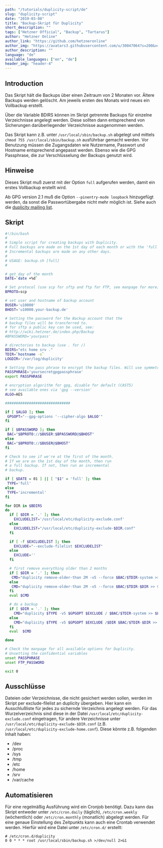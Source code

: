 ```yaml
---
path: "/tutorials/duplicity-script/de"
slug: "duplicity-script"
date: "2019-03-08"
title: "Backup-Skript für Duplicity"
short_description: ""
tags: ["Hetzner Official", "Backup", "Tartarus"]
author: "Hetzner Online"
author_link: "https://github.com/hetzneronline"
author_img: "https://avatars3.githubusercontent.com/u/30047064?s=200&v=4"
author_description: ""
language: "de"
available_languages: ["en", "de"]
header_img: "header-4"
---
```


## Introduction

Das Skript hält die Backups über einen Zeitraum von 2 Monaten vor. Ältere Backups werden gelöscht. Am jeweils ersten des Monats wird neues ein Vollbackup erstellt.

Über die Variable BDIRS können im Skript getrennte Backups für einzelne Verzeichnisse angelegt werden. Diese sollten dann entsprechend von Sicherungen darüberliegender Verzeichnisse ausgenommen werden.

Das Skript kann z.B. unter `/usr/local/sbin/backup.sh` abgelegt und mittels `chmod 755 /usr/local/sbin/backup.sh` ausführbar gemacht werden. Vor Benutzung müssen die Zugangsdaten wie Nutzername, Passwort und Hostname entsprechend angepasst werden. Ebenso wie die GPG Passphrase, die zur Verschlüsselung der Backups genutzt wird.

## Hinweise

Dieses Skript muß zuerst mit der Option `full` aufgerufen werden, damit ein erstes Vollbackup erstellt wird.

Ab GPG version 2.1 muß die Option `--pinentry-mode loopback` hinzugefügt werden, da sonst die Passwortübergabe nicht mehr möglich ist. Siehe auch die [duplicity mailing list](https://lists.launchpad.net/duplicity-team/msg02653.html).

## Skript

```bash
#!/bin/bash
#
# Simple script for creating backups with Duplicity.
# Full backups are made on the 1st day of each month or with the 'full' option.
# Incremental backups are made on any other days.
#
# USAGE: backup.sh [full]
#

# get day of the month
DATE=`date +%d`

# Set protocol (use scp for sftp and ftp for FTP, see manpage for more)
BPROTO=scp

# set user and hostname of backup account
BUSER='u10000'
BHOST='u10000.your-backup.de'

# Setting the password for the Backup account that the
# backup files will be transferred to.
# for sftp a public key can be used, see:
# http://wiki.hetzner.de/index.php/Backup
#BPASSWORD='yourpass'

# directories to backup (use . for /)
BDIRS="etc home srv ."
TDIR=`hostname -s`
LOGDIR='/var/log/duplicity'

# Setting the pass phrase to encrypt the backup files. Will use symmetrical keys in this case.
PASSPHRASE='yoursecretgpgpassphrase'
export PASSPHRASE

# encryption algorithm for gpg, disable for default (CAST5)
# see available ones via 'gpg --version'
ALGO=AES

##############################

if [ $ALGO ]; then
 GPGOPT="--gpg-options '--cipher-algo $ALGO'"
fi

if [ $BPASSWORD ]; then
 BAC="$BPROTO://$BUSER:$BPASSWORD@$BHOST"
else
 BAC="$BPROTO://$BUSER@$BHOST"
fi

# Check to see if we're at the first of the month.
# If we are on the 1st day of the month, then run
# a full backup. If not, then run an incremental
# backup.

if [ $DATE = 01 ] || [ "$1" = 'full' ]; then
 TYPE='full'
else
 TYPE='incremental'
fi

for DIR in $BDIRS
do
  if [ $DIR = '.' ]; then
    EXCLUDELIST='/usr/local/etc/duplicity-exclude.conf'
  else
    EXCLUDELIST="/usr/local/etc/duplicity-exclude-$DIR.conf"
  fi

  if [ -f $EXCLUDELIST ]; then
    EXCLUDE="--exclude-filelist $EXCLUDELIST"
  else
    EXCLUDE=''
  fi

  # first remove everything older than 2 months
  if [ $DIR = '.' ]; then
   CMD="duplicity remove-older-than 2M -v5 --force $BAC/$TDIR-system >> $LOGDIR/system.log"
  else
   CMD="duplicity remove-older-than 2M -v5 --force $BAC/$TDIR-$DIR >> $LOGDIR/$DIR.log"
  fi
  eval $CMD

  # do a backup
  if [ $DIR = '.' ]; then
    CMD="duplicity $TYPE -v5 $GPGOPT $EXCLUDE / $BAC/$TDIR-system >> $LOGDIR/system.log"
  else
    CMD="duplicity $TYPE -v5 $GPGOPT $EXCLUDE /$DIR $BAC/$TDIR-$DIR >> $LOGDIR/$DIR.log"
  fi
  eval  $CMD

done

# Check the manpage for all available options for Duplicity.
# Unsetting the confidential variables
unset PASSPHRASE
unset FTP_PASSWORD

exit 0
```

## Ausschlüsse

Dateien oder Verzeichnisse, die nicht gesichert werden sollen, werden im Skript per exclude-filelist an duplicity übergeben. Hier kann ein Ausschlußliste für jedes zu sichernde Verzeichnis angelegt werden. Für das Wurzelverzeichnis sind diese in der Datei `/usr/local/etc/duplicity-exclude.conf` eingetragen, für andere Verzeichnisse unter `/usr/local/etc/duplicity-exclude-$DIR.conf` (z.B. `/usr/local/etc/duplicity-exclude-home.conf`). Diese könnte z.B. folgenden Inhalt haben:

- /dev
- /proc
- /sys
- /tmp
- /etc
- /home
- /srv
- /var/cache

## Automatisieren

Für eine regelmäßig Ausführung wird ein Cronjob benötigt. Dazu kann das Skript entweder unter `/etc/cron.daily` (täglich), `/etc/cron.weekly` (wöchentlich) oder `/etc/cron.monthly` (monatlich) abgelegt werden. Für eine genaue Einstellung des Zeitpunkts kann auch eine Crontab verwendet werden. Hierfür wird eine Datei unter `/etc/cron.d/` erstellt:

```cron
# /etc/cron.d/duplicity
0 0 * * * root /usr/local/sbin/backup.sh >/dev/null 2>&1
```
